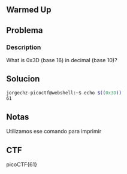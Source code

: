 ## **Warmed Up**

## Problema

### Description

What is 0x3D (base 16) in decimal (base 10)?

## Solucion

```bash
jorgechz-picoctf@webshell:~$ echo $((0x3D))                                    
61
```

## Notas

Utilizamos ese comando para imprimir 

## CTF

picoCTF{61}